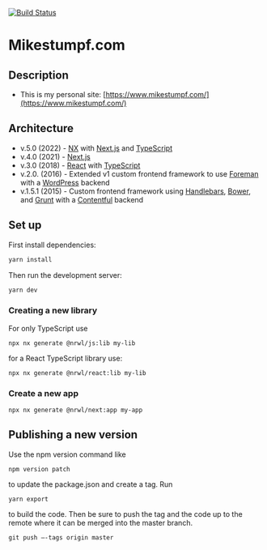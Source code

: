 [![Build Status](https://travis-ci.org/mike-stumpf/mikestumpf.com.svg?branch=master)](https://travis-ci.org/mike-stumpf/mikestumpf.com)

# Mikestumpf.com

## Description

- This is my personal site: [https://www.mikestumpf.com/](https://www.mikestumpf.com/)

## Architecture

- v.5.0 (2022) - [NX](https://nx.dev/) with [Next.js](https://nextjs.org/)
  and [TypeScript](https://www.typescriptlang.org/)
- v.4.0 (2021) - [Next.js](https://nextjs.org/)
- v.3.0 (2018) - [React](https://reactjs.org/) with [TypeScript](https://www.typescriptlang.org/)
- v.2.0. (2016) - Extended v1 custom frontend framework to use [Foreman](https://www.npmjs.com/package/foreman) with
  a [WordPress](https://wordpress.com/) backend
- v.1.5.1 (2015) - Custom frontend framework using [Handlebars](https://handlebarsjs.com/), [Bower](https://bower.io/),
  and [Grunt](https://gruntjs.com/) with a [Contentful](https://www.contentful.com/) backend

## Set up

First install dependencies:

```bash
yarn install
```

Then run the development server:

```bash
yarn dev
```

### Creating a new library

For only TypeScript use

```
npx nx generate @nrwl/js:lib my-lib
```

for a React TypeScript library use:

```
npx nx generate @nrwl/react:lib my-lib
```

### Create a new app

```
npx nx generate @nrwl/next:app my-app
```

## Publishing a new version

Use the npm version command like

```
npm version patch
```

to update the package.json and create a tag. Run

```
yarn export
```

to build the code. Then be sure to push the tag and the code up to the remote where it can be merged into the master
branch.

```
git push —-tags origin master
```
